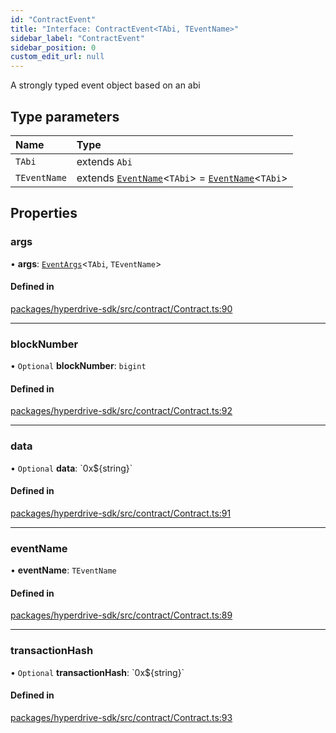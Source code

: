 ```yaml
---
id: "ContractEvent"
title: "Interface: ContractEvent<TAbi, TEventName>"
sidebar_label: "ContractEvent"
sidebar_position: 0
custom_edit_url: null
---
```


A strongly typed event object based on an abi

## Type parameters

| Name | Type |
| :------ | :------ |
| `TAbi` | extends `Abi` |
| `TEventName` | extends [`EventName`](../modules.md#eventname)<`TAbi`\> = [`EventName`](../modules.md#eventname)<`TAbi`\> |

## Properties

### args

• **args**: [`EventArgs`](../modules.md#eventargs)<`TAbi`, `TEventName`\>

#### Defined in

[packages/hyperdrive-sdk/src/contract/Contract.ts:90](https://github.com/delvtech/hyperdrive-monorepo/blob/de09d2d/packages/hyperdrive-sdk/src/contract/Contract.ts#L90)

___

### blockNumber

• `Optional` **blockNumber**: `bigint`

#### Defined in

[packages/hyperdrive-sdk/src/contract/Contract.ts:92](https://github.com/delvtech/hyperdrive-monorepo/blob/de09d2d/packages/hyperdrive-sdk/src/contract/Contract.ts#L92)

___

### data

• `Optional` **data**: \`0x${string}\`

#### Defined in

[packages/hyperdrive-sdk/src/contract/Contract.ts:91](https://github.com/delvtech/hyperdrive-monorepo/blob/de09d2d/packages/hyperdrive-sdk/src/contract/Contract.ts#L91)

___

### eventName

• **eventName**: `TEventName`

#### Defined in

[packages/hyperdrive-sdk/src/contract/Contract.ts:89](https://github.com/delvtech/hyperdrive-monorepo/blob/de09d2d/packages/hyperdrive-sdk/src/contract/Contract.ts#L89)

___

### transactionHash

• `Optional` **transactionHash**: \`0x${string}\`

#### Defined in

[packages/hyperdrive-sdk/src/contract/Contract.ts:93](https://github.com/delvtech/hyperdrive-monorepo/blob/de09d2d/packages/hyperdrive-sdk/src/contract/Contract.ts#L93)
